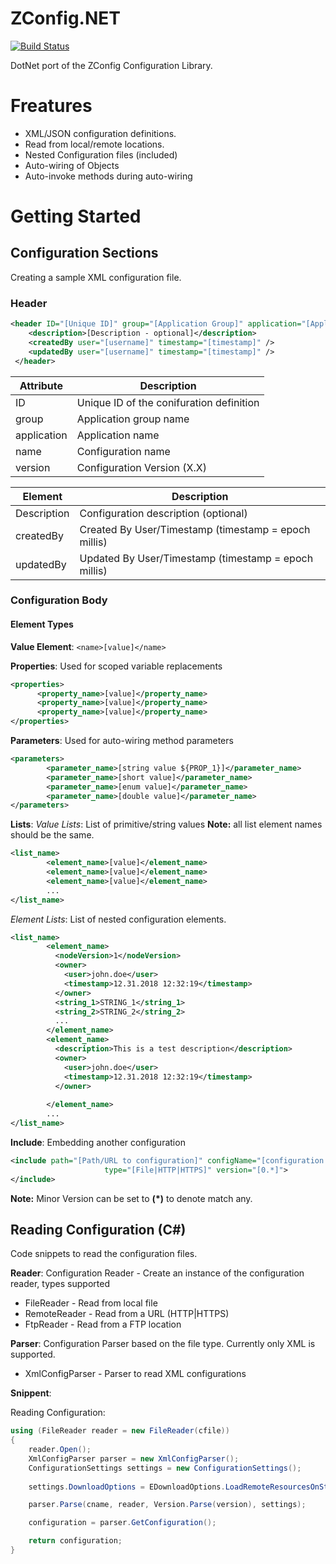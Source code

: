 # ZConfig.NET

[![Build Status](https://travis-ci.org/subhagho/Zconfig.NET.svg?branch=master)](https://travis-ci.org/subhagho/Zconfig.NET)

DotNet port of the ZConfig Configuration Library.

# Freatures
- XML/JSON configuration definitions.
- Read from local/remote locations.
- Nested Configuration files (included)
- Auto-wiring of Objects
- Auto-invoke methods during auto-wiring

# Getting Started

## Configuration Sections
Creating a sample XML configuration file.

### Header
```xml
<header ID="[Unique ID]" group="[Application Group]" application="[Application Name]" name="[Config Name]" version="[0.2]">
    <description>[Description - optional]</description>
    <createdBy user="[username]" timestamp="[timestamp]" />
    <updatedBy user="[username]" timestamp="[timestamp]" />
 </header>
```

| Attribute | Description |
| --------- | ----------- |
| ID | Unique ID of the conifuration definition |
| group | Application group name |
| application | Application name |
| name | Configuration name |
| version | Configuration Version (X.X) |

| Element | Description |
| --------- | ----------- |
| Description | Configuration description (optional) |
| createdBy | Created By User/Timestamp (timestamp = epoch millis) |
| updatedBy | Updated By User/Timestamp (timestamp = epoch millis) |

### Configuration Body

#### Element Types
__Value Element__:
`<name>[value]</name>`

__Properties__: Used for scoped variable replacements
```xml
<properties>
      <property_name>[value]</property_name>
      <property_name>[value]</property_name>
      <property_name>[value]</property_name>
</properties>
```

__Parameters__: Used for auto-wiring method parameters
```xml
<parameters>
        <parameter_name>[string value ${PROP_1}]</parameter_name>
        <parameter_name>[short value]</parameter_name>
        <parameter_name>[enum value]</parameter_name>
        <parameter_name>[double value]</parameter_name>
</parameters>
```

__Lists__:
*Value Lists*: List of primitive/string values
__Note:__ all list element names should be the same.
```xml
<list_name>
        <element_name>[value]</element_name>
        <element_name>[value]</element_name>
        <element_name>[value]</element_name>
        ...
</list_name>
```
*Element Lists*: List of nested configuration elements.
```xml
<list_name>
        <element_name>
          <nodeVersion>1</nodeVersion>
          <owner>
            <user>john.doe</user>
            <timestamp>12.31.2018 12:32:19</timestamp>
          </owner>
          <string_1>STRING_1</string_1>
          <string_2>STRING_2</string_2>
          ...
        </element_name>
        <element_name>
          <description>This is a test description</description>
          <owner>
            <user>john.doe</user>
            <timestamp>12.31.2018 12:32:19</timestamp>
          </owner>
          
        </element_name>
        ...
</list_name>
```

__Include__:
Embedding another configuration
```xml
<include path="[Path/URL to configuration]" configName="[configuration name]"
                     type="[File|HTTP|HTTPS]" version="[0.*]">
</include>
```
__Note:__ Minor Version can be set to __(*)__ to denote match any.

## Reading Configuration (C#)
Code snippets to read the configuration files.

__Reader__:
Configuration Reader - Create an instance of the configuration reader, types supported
- FileReader - Read from local file
- RemoteReader - Read from a URL (HTTP|HTTPS)
- FtpReader - Read from a FTP location

__Parser__:
Configuration Parser based on the file type. Currently only XML is supported.
- XmlConfigParser - Parser to read XML configurations

__Snippent__:

Reading Configuration:

```csharp
using (FileReader reader = new FileReader(cfile))
{
    reader.Open();
    XmlConfigParser parser = new XmlConfigParser();
    ConfigurationSettings settings = new ConfigurationSettings();
    
    settings.DownloadOptions = EDownloadOptions.LoadRemoteResourcesOnStartup;

    parser.Parse(cname, reader, Version.Parse(version), settings);

    configuration = parser.GetConfiguration();

    return configuration;
}
```

